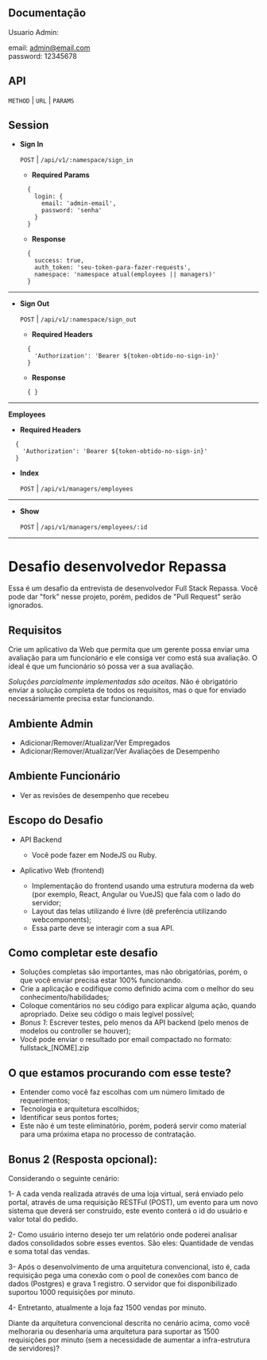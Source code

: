 **Documentação**
----

Usuario Admin:

email: admin@email.com<br />
password: 12345678

**API**
----

`METHOD` | `URL` | `PARAMS`

**Session**
----

* **Sign In**

  `POST` | `/api/v1/:namespace/sign_in`<br />

  * **Required Params**
  ```
    {
      login: {
        email: 'admin-email',
        password: 'senha'
      }
    }
  ```
  * **Response**
  ```
    {
      success: true,
      auth_token: 'seu-token-para-fazer-requests',
      namespace: 'namespace atual(employees || managers)'
    }
  ```

----

* **Sign Out**

  `POST` | `/api/v1/:namespace/sign_out`<br />

  * **Required Headers**
  ```
    {
      'Authorization': 'Bearer ${token-obtido-no-sign-in}'
    }
  ```

  * **Response**
  ```
    { }
  ```

----

**Employees**
  * **Required Headers**
  ```
    {
      'Authorization': 'Bearer ${token-obtido-no-sign-in}'
    }
  ```

* **Index**

  `POST` | `/api/v1/managers/employees`<br />

----

* **Show**

  `POST` | `/api/v1/managers/employees/:id`<br />

----


# Desafio desenvolvedor Repassa

Essa é um desafio da entrevista de desenvolvedor Full Stack Repassa. Você pode dar "fork" nesse projeto, porém,
pedidos de "Pull Request" serão ignorados.

## Requisitos

Crie um aplicativo da Web que permita que um gerente possa enviar uma avaliação para um funcionário e ele consiga ver como está sua avaliação. O ideal é que um funcionário só possa ver a sua avaliação.

*Soluções parcialmente implementadas são aceitas.* Não é obrigatório enviar a solução completa de todos os requisitos, mas o que for enviado necessáriamente precisa estar funcionando.

## Ambiente Admin
* Adicionar/Remover/Atualizar/Ver Empregados
* Adicionar/Remover/Atualizar/Ver Avaliações de Desempenho

## Ambiente Funcionário
* Ver as revisões de desempenho que recebeu

## Escopo do Desafio
* API Backend
  * Você pode fazer em NodeJS ou Ruby.

* Aplicativo Web (frontend)
  * Implementação do frontend usando uma estrutura moderna da web (por exemplo, React, Angular ou VueJS) que fala com o lado do servidor;
  * Layout das telas utilizando é livre (dê preferência utilizando webcomponents);
  * Essa parte deve se interagir com a sua API.

## Como completar este desafio
* Soluções completas são importantes, mas não obrigatórias, porém, o que você enviar precisa estar 100% funcionando.
* Crie a aplicação e codifique como definido acima com o melhor do seu conhecimento/habilidades;
* Coloque comentários no seu código para explicar alguma ação, quando apropriado. Deixe seu código o mais legível possível;
* *Bonus 1*: Escrever testes, pelo menos da API backend (pelo menos de modelos ou controller se houver);
* Você pode enviar o resultado por email compactado no formato: fullstack_[NOME].zip

## O que estamos procurando com esse teste?
* Entender como você faz escolhas com um número limitado de requerimentos;
* Tecnologia e arquitetura escolhidos;
* Identificar seus pontos fortes;
* Este não é um teste eliminatório, porém, poderá servir como material para uma próxima etapa no processo de contratação.

## Bonus 2 (Resposta opcional):

Considerando o seguinte cenário:

1- A cada venda realizada através de uma loja virtual, será enviado pelo portal, através de uma requisição RESTFul (POST), um evento para um novo sistema que deverá ser construido, este evento conterá o id do usuário e valor total do pedido.

2- Como usuário interno desejo ter um relatório onde poderei analisar dados consolidados sobre esses eventos. São eles: Quantidade de vendas e soma total das vendas.

3- Após o desenvolvimento de uma arquitetura convencional, isto é, cada requisição pega uma conexão com o pool de conexões com banco de dados (Postgres) e grava 1 registro. O servidor que foi disponibilizado suportou 1000 requisições por minuto.

4- Entretanto, atualmente a loja faz 1500 vendas por minuto.

Diante da arquitetura convencional descrita no cenário acima, como você melhoraria ou desenharia uma arquitetura para suportar as 1500 requisições por minuto (sem a necessidade de aumentar a infra-estrutura de servidores)?

